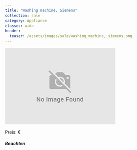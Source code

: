 ```yaml
---
title: "Washing machine, Siemens"
collection: sale
category: Appliance
classes: wide
header: 
  teaser: /assets/images/sale/washing_machine,_siemens.png
---
```




<img src="/assets/images/sale/washing_machine,_siemens.png" alt="Washing machine, Siemens">

Preis: €

##### Beachten
